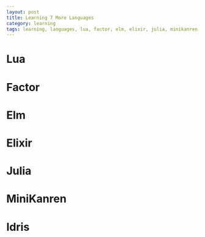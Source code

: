 ```yaml
---
layout: post
title: Learning 7 More Languages
category: learning
tags: learning, languages, lua, factor, elm, elixir, julia, minikanren, idris
---
```


# Lua

# Factor

# Elm

# Elixir

# Julia

# MiniKanren

# Idris
